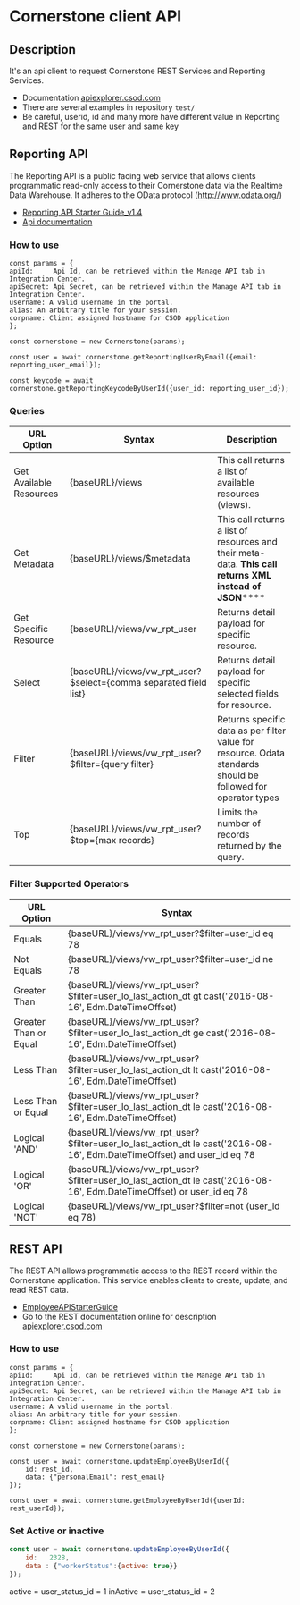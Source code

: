 # Cornerstone client API

## Description
It's an api client to request Cornerstone REST Services and Reporting Services.
 * Documentation [apiexplorer.csod.com](http://apiexplorer.csod.com/apiconnectorweb/apiexplorer#/)
 * There are several  examples in repository ```test/```
 * Be careful, userid, id and many more have different value in Reporting and REST for the same user and same key

## Reporting API
The Reporting API is a public facing web service that allows clients programmatic read-only access to their Cornerstone data via the Realtime Data Warehouse. It adheres to the OData protocol (http://www.odata.org/)
 * [Reporting API Starter Guide_v1.4](documentation/ReportingAPIStarterGuide_v1.4.pdf)
 * [Api documentation](documentation/api_doc.pdf)

### How to use
```
const params = {
apiId:     Api Id, can be retrieved within the Manage API tab in Integration Center.
apiSecret: Api Secret, can be retrieved within the Manage API tab in Integration Center.
username: A valid username in the portal.
alias: An arbitrary title for your session.
corpname: Client assigned hostname for CSOD application
};

const cornerstone = new Cornerstone(params);

const user = await cornerstone.getReportingUserByEmail({email: reporting_user_email});

const keycode = await cornerstone.getReportingKeycodeByUserId({user_id: reporting_user_id});
```

### Queries
URL Option              | Syntax                                                           | Description
----------------------- | ---------------------------------------------------------------- | -------------------------------------------------------------------------------------------------------------
Get Available Resources | {baseURL}/views                                                  | This call returns a list of available resources (views).
Get Metadata            | {baseURL}/views/$metadata                                        | This call returns a list of resources and their meta-data. **This call returns XML instead of JSON******
Get Specific Resource   | {baseURL}/views/vw_rpt_user                                      | Returns detail payload for specific resource.
Select                  | {baseURL}/views/vw_rpt_user?$select={comma separated field list} | Returns detail payload for specific selected fields for resource.
Filter                  | {baseURL}/views/vw_rpt_user?$filter={query filter}               | Returns specific data as per filter value for resource. Odata standards should be followed for operator types
Top                     | {baseURL}/views/vw_rpt_user?$top={max records}                   | Limits the number of records returned by the query.

### Filter Supported Operators
URL Option            | Syntax
--------------------- | ----------------------------------------------------------------------------------------------------------------------
Equals                | {baseURL}/views/vw_rpt_user?$filter=user_id eq 78
Not Equals            | {baseURL}/views/vw_rpt_user?$filter=user_id ne 78
Greater Than          | {baseURL}/views/vw_rpt_user?$filter=user_lo_last_action_dt gt cast('2016-08-16', Edm.DateTimeOffset)
Greater Than or Equal | {baseURL}/views/vw_rpt_user?$filter=user_lo_last_action_dt ge cast('2016-08-16', Edm.DateTimeOffset)
Less Than             | {baseURL}/views/vw_rpt_user?$filter=user_lo_last_action_dt lt cast('2016-08-16', Edm.DateTimeOffset)
Less Than or Equal    | {baseURL}/views/vw_rpt_user?$filter=user_lo_last_action_dt le cast('2016-08-16', Edm.DateTimeOffset)
Logical 'AND'         | {baseURL}/views/vw_rpt_user?$filter=user_lo_last_action_dt le cast('2016-08-16', Edm.DateTimeOffset) and user_id eq 78
Logical 'OR'          | {baseURL}/views/vw_rpt_user?$filter=user_lo_last_action_dt le cast('2016-08-16', Edm.DateTimeOffset) or user_id eq 78
Logical 'NOT'         | {baseURL}/views/vw_rpt_user?$filter=not (user_id eq 78)

## REST API
The REST API allows programmatic access to the REST record within the Cornerstone application. This service enables clients to create, update, and read REST data.
 * [EmployeeAPIStarterGuide](documentation/EmployeeAPIStarterGuide.pdf)
 * Go to the REST documentation online for description [apiexplorer.csod.com](http://apiexplorer.csod.com/apiconnectorweb/apiexplorer#/)
### How to use
```
const params = {
apiId:     Api Id, can be retrieved within the Manage API tab in Integration Center.
apiSecret: Api Secret, can be retrieved within the Manage API tab in Integration Center.
username: A valid username in the portal.
alias: An arbitrary title for your session.
corpname: Client assigned hostname for CSOD application
};

const cornerstone = new Cornerstone(params);

const user = await cornerstone.updateEmployeeByUserId({
    id: rest_id,
    data: {"personalEmail": rest_email}
});

const user = await cornerstone.getEmployeeByUserId({userId: rest_userId});
```

### Set Active or inactive
```javascript
const user = await cornerstone.updateEmployeeByUserId({
    id:   2328,
    data : {"workerStatus":{active: true}}
});
```
active = user_status_id = 1
inActive = user_status_id = 2